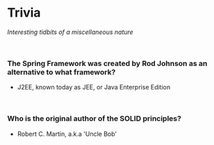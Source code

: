 # Trivia
*Interesting tidbits of a miscellaneous nature*

<br>

### The Spring Framework was created by Rod Johnson as an alternative to what framework?
* J2EE, known today as JEE, or Java Enterprise Edition

<br>

### Who is the original author of the SOLID principles?
* Robert C. Martin, a.k.a 'Uncle Bob'